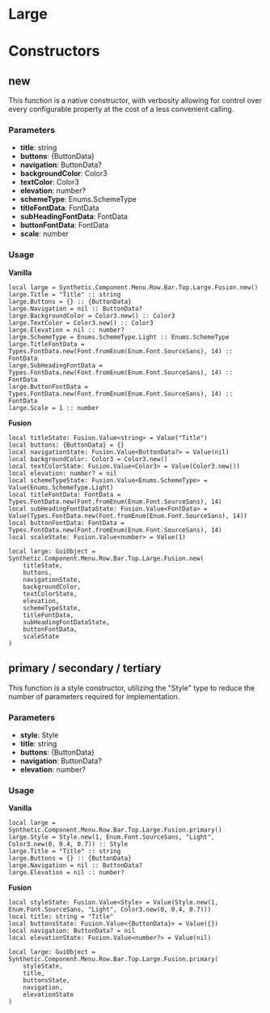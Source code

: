 # Large


# Constructors


## new
This function is a native constructor, with verbosity allowing for control over every configurable property at the cost of a less convenient calling.

### Parameters
- **title**: string
- **buttons**: {ButtonData}
- **navigation**: ButtonData?
- **backgroundColor**: Color3
- **textColor**: Color3
- **elevation**: number?
- **schemeType**: Enums.SchemeType
- **titleFontData**: FontData
- **subHeadingFontData**: FontData
- **buttonFontData**: FontData
- **scale**: number


### Usage

**Vanilla**
```luau
local large = Synthetic.Component.Menu.Row.Bar.Top.Large.Fusion.new()
large.Title = "Title" :: string
large.Buttons = {} :: {ButtonData}
large.Navigation = nil :: ButtonData?
large.BackgroundColor = Color3.new() :: Color3
large.TextColor = Color3.new() :: Color3
large.Elevation = nil :: number?
large.SchemeType = Enums.SchemeType.Light :: Enums.SchemeType
large.TitleFontData = Types.FontData.new(Font.fromEnum(Enum.Font.SourceSans), 14) :: FontData
large.SubHeadingFontData = Types.FontData.new(Font.fromEnum(Enum.Font.SourceSans), 14) :: FontData
large.ButtonFontData = Types.FontData.new(Font.fromEnum(Enum.Font.SourceSans), 14) :: FontData
large.Scale = 1 :: number
```

**Fusion**
```luau
local titleState: Fusion.Value<string> = Value("Title")
local buttons: {ButtonData} = {}
local navigationState: Fusion.Value<ButtonData?> = Value(nil)
local backgroundColor: Color3 = Color3.new()
local textColorState: Fusion.Value<Color3> = Value(Color3.new())
local elevation: number? = nil
local schemeTypeState: Fusion.Value<Enums.SchemeType> = Value(Enums.SchemeType.Light)
local titleFontData: FontData = Types.FontData.new(Font.fromEnum(Enum.Font.SourceSans), 14)
local subHeadingFontDataState: Fusion.Value<FontData> = Value(Types.FontData.new(Font.fromEnum(Enum.Font.SourceSans), 14))
local buttonFontData: FontData = Types.FontData.new(Font.fromEnum(Enum.Font.SourceSans), 14)
local scaleState: Fusion.Value<number> = Value(1)

local large: GuiObject = Synthetic.Component.Menu.Row.Bar.Top.Large.Fusion.new(
	titleState,
	buttons,
	navigationState,
	backgroundColor,
	textColorState,
	elevation,
	schemeTypeState,
	titleFontData,
	subHeadingFontDataState,
	buttonFontData,
	scaleState
)
```
## primary / secondary / tertiary
This function is a style constructor, utilizing the "Style" type to reduce the number of parameters required for implementation.

### Parameters
- **style**: Style
- **title**: string
- **buttons**: {ButtonData}
- **navigation**: ButtonData?
- **elevation**: number?


### Usage

**Vanilla**
```luau
local large = Synthetic.Component.Menu.Row.Bar.Top.Large.Fusion.primary()
large.Style = Style.new(1, Enum.Font.SourceSans, "Light", Color3.new(0, 0.4, 0.7)) :: Style
large.Title = "Title" :: string
large.Buttons = {} :: {ButtonData}
large.Navigation = nil :: ButtonData?
large.Elevation = nil :: number?
```

**Fusion**
```luau
local styleState: Fusion.Value<Style> = Value(Style.new(1, Enum.Font.SourceSans, "Light", Color3.new(0, 0.4, 0.7)))
local title: string = "Title"
local buttonsState: Fusion.Value<{ButtonData}> = Value({})
local navigation: ButtonData? = nil
local elevationState: Fusion.Value<number?> = Value(nil)

local large: GuiObject = Synthetic.Component.Menu.Row.Bar.Top.Large.Fusion.primary(
	styleState,
	title,
	buttonsState,
	navigation,
	elevationState
)
```
